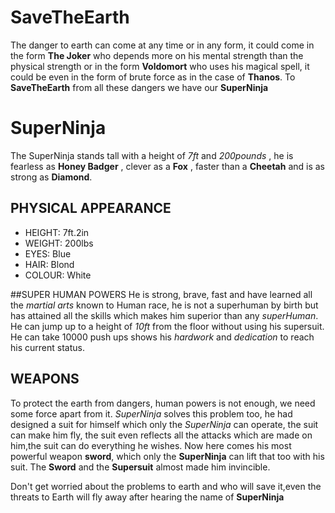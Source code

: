 # SaveTheEarth

The danger to earth can come at any time or in any form, it could come in the form **The Joker** who depends more on his mental strength than the physical strength or in the form **Voldomort** who uses his magical spell, it could be even in the form of brute force as in the case of **Thanos**. To **SaveTheEarth** from all these dangers we have our **SuperNinja**

# SuperNinja
 The SuperNinja stands tall with a height of *7ft* and *200pounds* , he is fearless as **Honey Badger** , clever as a **Fox** , faster than a **Cheetah** and is as strong as **Diamond**.
 

 ## PHYSICAL APPEARANCE 
* HEIGHT: 7ft.2in
* WEIGHT: 200lbs
* EYES: Blue
* HAIR: Blond
* COLOUR: White
  
 ##SUPER HUMAN POWERS
   He is strong, brave, fast and have learned all the *martial arts* known to Human race, he is not a superhuman by birth but has attained all the skills which makes him superior than any *superHuman*. He can jump up to a height of *10ft* from the floor without using his supersuit. He can take 10000 push ups shows his *hardwork* and *dedication* to reach his current status. 

 ## WEAPONS
   To protect the earth from dangers, human powers is not enough, we need some force apart from it. *SuperNinja* solves this problem too, he had designed a suit for himself which only the *SuperNinja* can operate, the suit can make him fly, the suit even reflects all the attacks which are made on him,the suit can do everything he wishes. Now here comes his most powerful weapon **sword**, which only the **SuperNinja** can lift that too with his suit. The **Sword** and the **Supersuit** almost made him invincible.

   Don't get worried about the problems to earth and who will save it,even the threats to Earth will fly away after hearing the name of **SuperNinja**



